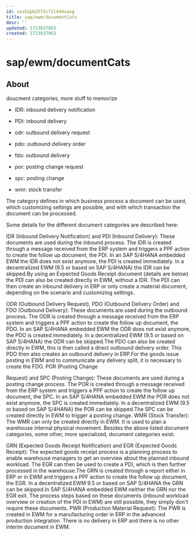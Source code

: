 ```yaml
---
id: sxsb2p62h75c71l444uaxg
title: sap/ewm/documentCats
desc: ''
updated: 1723837963
created: 1723837963
---
```

# sap/ewm/documentCats

## About

doucment categories, more stuff to memorize

- IDR: inbound delivery notification
- PDI: inbound delivery


- odr: outbound delivery request
- pdo: outbound delivery order
- fdo: outbound delivery

- por: posting change request
- spc: posting change


- wmr: stock transfer


The category defines in which business process a document can be used, which customizing settings are possible, and with which transaction the document can be processed.

Some details for the different document categories are described here:

IDR (Inbound Delivery Notification) and PDI (Inbound Delivery): These documents are
used during the inbound process. The IDR is created through a message
received from the ERP system and triggers a PPF action to
create the follow up document, the PDI. In an SAP S/4HANA
embedded EWM the IDR does not exist anymore, the PDI is
created immediately. In a decentralized EWM (9.5 or based on SAP
S/4HANA) the IDR can be skipped.By using an Expected Goods Receipt
document (details are below) the PDI can also be created directly
in EWM, without a IDR. The PDI can then create an
inbound delivery in ERP or only create a material document, depending
on the scenario and customizing settings.

ODR (Outbound Delivery Request), PDO
(Outbound Delivery Order) and FDO (Outbound Delivery): These documents are used
during the outbound process. The ODR is created through a message
received from the ERP system and triggers a PPF action to
create the follow up document, the PDO. In an SAP S/4HANA
embedded EWM the ODR does not exist anymore, the PDO is
created immediately. In a decentralized EWM (9.5 or based on SAP
S/4HANA) the ODR can be skipped.The PDO can also be created
directly in EWM, this is then called a direct outbound delivery
order. This PDO then also creates an outbound delivery in ERP.For
the goods issue posting in EWM and to communicate any delivery
split, it is necessary to create the FDO.
POR (Posting Change

Request) and SPC (Posting Change): These documents are used during a posting
change process. The POR is created through a message received from
the ERP system and triggers a PPF action to create the
follow up document, the SPC. In an SAP S/4HANA embedded EWM
the POR does not exist anymore, the SPC is created immediately.
In a decentralized EWM (9.5 or based on SAP S/4HANA) the
POR can be skipped.The SPC can be created directly in EWM
to trigger a posting change.
WMR (Stock Transfer): The WMR can
only be created directly in EWM. It is used to plan
a warehouse internal physical movement.
Besides the above listed document categories,
some other, more specialized, document categories exist:

GRN (Expected Goods
Receipt Notification) and EGR (Expected Goods Receipt): The expected goods receipt
process is a planning process to enable warehouse managers to get
an overview about the planned inbound workload. The EGR can then
be used to create a PDI, which is then further processed
in the warehouse.The GRN is created through a report either in
ERP or in EWM and triggers a PPF action to create
the follow up document, the EGR. In a decentralized EWM 9.5
or based on SAP S/4HANA the GRN can be skipped.In SAP
S/4HANA embedded EWM neither the GRN nor the EGR exit. The
process steps based on these documents (inbound workload overview or creation
of the PDI in EWM) are still possible, they simply don't
require these documents.
PWR (Production Material Request): The PWR is created
in EWM for a manufacturing order in ERP in the advanced
production integration. There is no delivery in ERP and there is
no other interim document in EWM.

